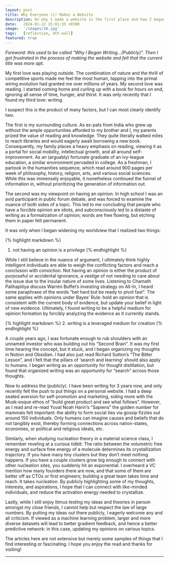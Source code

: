 ```yaml
---
layout: post
title: Why Everyone (i) Makes a Website
description: On why I made a website in the first place and how I began writing
date:   2024-01-22 15:01:35 +0300
image:  '/images/16.jpg'
tags:   [reflection, 4th wall]
featured: true
---
```


*Foreword: this used to be called “Why I Began Writing…(Publicly)”. Then I got frustrated in the process of making the website and felt that the current title was more apt.*

My first love was playing outside. The combination of nature and the thrill of competitive sports made me feel the most human, tapping into the primal wiring evolution had granted me over millions of years. My second love was reading. I started coming home and curling up with a book for hours on end, ignoring all sense of time, hunger, and thirst. It was only recently that I found my third love: writing.

I suspect this is the product of many factors, but I can most clearly identify two. 

The first is my surrounding culture. As ex-pats from India who grew up without the ample opportunities afforded to my brother and I, my parents prized the value of reading and knowledge. They quite literally walked miles to reach libraries and would eagerly await borrowing a new book. Consequently, my family places a heavy emphasis on reading, viewing it as a portal for social mobility, intellectual growth, and all around self-improvement. As an (arguably) fortunate graduate of an ivy-league education, a similar environment pervaded in college. As a freshman, I partook in the humanities sequence, which read around 900 pages per week of philosophy, history, religion, arts, and various social sciences. While this was immensely enjoyable, it nonetheless continued the funnel of information in, without prioritizing the generation of information out.

The second was my viewpoint on having an opinion. In high school I was an avid participant in public forum debate, and was forced to examine the nuance of both sides of a topic. This led to me concluding that people who have a forcible opinion are idiots, and subconsciously led to a distaste of writing as a formalization of opinion; words are free flowing, but etching them in paper felt permanent.

It was only when I began widening my worldview that I realized two things: 

{% highlight markdown %}
1. not having an opinion is a privilege
{% endhighlight %}

While I still believe in the nuance of argument, I ultimately think highly intelligent individuals are able to weigh the conflicting factors and reach a conclusion with conviction. Not having an opinion is either the product of purposeful or accidental ignorance, a vestige of not needing to care about the issue due to the insular nature of some lives. Listening to Chamath Palihapitiya discuss Warren Buffet’s investing strategy on All-In, I heard some paraphrase of the words “bet hard but be ready to pivot fast”. The same applies with opinions under Bayes’ Rule: hold an opinion that is consistent with the current body of evidence, but update your belief in light of new evidence. Ultimately, I found writing to be a helpful medium for opinion formation by forcibly analyzing the evidence as it currently stands.

{% highlight markdown %}
2. writing is a leveraged medium for creation
{% endhighlight %}

A couple years ago, I was fortunate enough to rub shoulders with an unnamed investor who was building out his “Second Brain”. It was my first time hearing the concept, but it stuck, and I began organizing my thoughts in Notion and Obsidian. I had also just read Richard Sutton’s “The Bitter Lesson”, and I felt that the pillars of ‘search and learning’ should also apply to humans. I began writing as an opportunity for thought distillation, but found that organized writing was an opportunity for “search” across those thoughts.

Now to address the (publicly). I have been writing for 3 years now, and only recently felt the push to put things on a personal website. I had a deep seated aversion for self-promotion and marketing, siding more with the Musk-esque ethos of “build great product and see what follows”. However, as I read and re-read Yuval Noah Hariri’s “Sapiens” the golden number for mammals felt important: the ability to form social ties via gossip fizzles out around 150 individuals. Only humans can imagine causes and beliefs that do not tangibly exist, thereby forming connections across nation-states, economies, or political and religious ideals, etc.

Similarly, when studying nucleation theory in a material science class, I remember reveling at a curious tidbit: The ratio between the volumetric free energy and surface free energy of a molecule determines its crystallization trajectory. If you have many tiny clusters but they don’t meet nothing happens. If you have a couple clusters grow big enough to connect with other nucleation sites, you suddenly hit an exponential. I overheard a VC mention how many founders there are now, and that some of them are better off as CTOs or first engineers; building a great team takes time and reach. It takes nucleation. By publicly highlighting some of my thoughts, interests, and aspirations, I hope that I can connect with like-minded individuals, and reduce the activation energy needed to crystallize.

Lastly, while I still enjoy litmus testing my ideas and theories in person amongst my close friends, I cannot help but respect the law of large numbers. By putting my ideas out there publicly, I eagerly welcome any and all criticism. If viewed as a machine learning problem, larger and more diverse datasets will lead to better gradient feedback, and hence a better predictive network: in this case, updating my opinions on various topics.

The articles here are not extensive but merely some samples of things that I find interesting or fascinating. I hope you enjoy the read and thanks for visiting!

<hr>